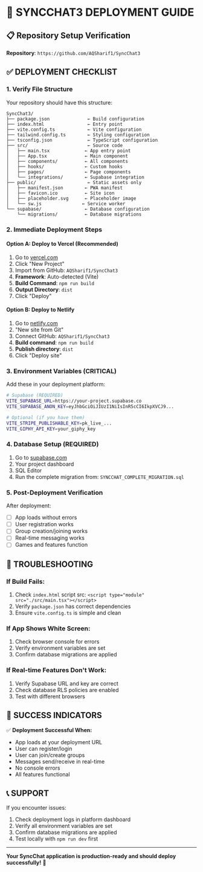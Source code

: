 # 🚀 **SYNCCHAT3 DEPLOYMENT GUIDE**

## 📋 **Repository Setup Verification**

**Repository**: `https://github.com/AQSharif1/SyncChat3`

## ✅ **DEPLOYMENT CHECKLIST**

### **1. Verify File Structure**
Your repository should have this structure:
```
SyncChat3/
├── package.json              ← Build configuration
├── index.html                ← Entry point
├── vite.config.ts            ← Vite configuration
├── tailwind.config.ts        ← Styling configuration
├── tsconfig.json             ← TypeScript configuration
├── src/                      ← Source code
│   ├── main.tsx             ← App entry point
│   ├── App.tsx              ← Main component
│   ├── components/          ← All components
│   ├── hooks/               ← Custom hooks
│   ├── pages/               ← Page components
│   └── integrations/        ← Supabase integration
├── public/                   ← Static assets only
│   ├── manifest.json        ← PWA manifest
│   ├── favicon.ico          ← Site icon
│   ├── placeholder.svg      ← Placeholder image
│   └── sw.js               ← Service worker
└── supabase/                ← Database configuration
    └── migrations/          ← Database migrations
```

### **2. Immediate Deployment Steps**

#### **Option A: Deploy to Vercel (Recommended)**
1. Go to [vercel.com](https://vercel.com)
2. Click "New Project"
3. Import from GitHub: `AQSharif1/SyncChat3`
4. **Framework**: Auto-detected (Vite)
5. **Build Command**: `npm run build`
6. **Output Directory**: `dist`
7. Click "Deploy"

#### **Option B: Deploy to Netlify**
1. Go to [netlify.com](https://netlify.com)
2. "New site from Git"
3. Connect GitHub: `AQSharif1/SyncChat3`
4. **Build command**: `npm run build`
5. **Publish directory**: `dist`
6. Click "Deploy site"

### **3. Environment Variables (CRITICAL)**
Add these in your deployment platform:

```bash
# Supabase (REQUIRED)
VITE_SUPABASE_URL=https://your-project.supabase.co
VITE_SUPABASE_ANON_KEY=eyJhbGciOiJIUzI1NiIsInR5cCI6IkpXVCJ9...

# Optional (if you have them)
VITE_STRIPE_PUBLISHABLE_KEY=pk_live_...
VITE_GIPHY_API_KEY=your_giphy_key
```

### **4. Database Setup (REQUIRED)**
1. Go to [supabase.com](https://supabase.com)
2. Your project dashboard
3. SQL Editor
4. Run the complete migration from: `SYNCCHAT_COMPLETE_MIGRATION.sql`

### **5. Post-Deployment Verification**
After deployment:
- [ ] App loads without errors
- [ ] User registration works
- [ ] Group creation/joining works  
- [ ] Real-time messaging works
- [ ] Games and features function

## 🔧 **TROUBLESHOOTING**

### **If Build Fails:**
1. Check `index.html` script src: `<script type="module" src="./src/main.tsx"></script>`
2. Verify `package.json` has correct dependencies
3. Ensure `vite.config.ts` is simple and clean

### **If App Shows White Screen:**
1. Check browser console for errors
2. Verify environment variables are set
3. Confirm database migrations are applied

### **If Real-time Features Don't Work:**
1. Verify Supabase URL and key are correct
2. Check database RLS policies are enabled
3. Test with different browsers

## 🎯 **SUCCESS INDICATORS**

✅ **Deployment Successful When:**
- App loads at your deployment URL
- User can register/login
- User can join/create groups
- Messages send/receive in real-time
- No console errors
- All features functional

## 📞 **SUPPORT**

If you encounter issues:
1. Check deployment logs in platform dashboard
2. Verify all environment variables are set
3. Confirm database migrations are applied
4. Test locally with `npm run dev` first

---

**Your SyncChat application is production-ready and should deploy successfully!** 🚀
